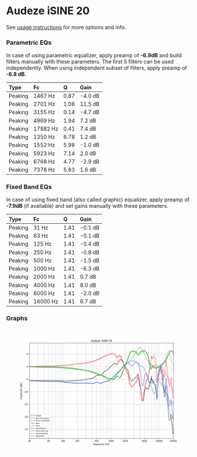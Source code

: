 # Audeze iSINE 20
See [usage instructions](https://github.com/jaakkopasanen/AutoEq#usage) for more options and info.

### Parametric EQs
In case of using parametric equalizer, apply preamp of **-6.9dB** and build filters manually
with these parameters. The first 5 filters can be used independently.
When using independent subset of filters, apply preamp of **-6.8 dB**.

| Type    | Fc       |    Q | Gain    |
|:--------|:---------|:-----|:--------|
| Peaking | 1467 Hz  | 0.87 | -4.0 dB |
| Peaking | 2701 Hz  | 1.08 | 11.5 dB |
| Peaking | 3155 Hz  | 0.14 | -4.7 dB |
| Peaking | 4969 Hz  | 1.94 | 7.2 dB  |
| Peaking | 17882 Hz | 0.41 | 7.4 dB  |
| Peaking | 1350 Hz  | 6.78 | 1.2 dB  |
| Peaking | 1552 Hz  | 5.98 | -1.0 dB |
| Peaking | 5923 Hz  | 7.14 | 2.0 dB  |
| Peaking | 6768 Hz  | 4.77 | -2.9 dB |
| Peaking | 7378 Hz  | 5.63 | 1.6 dB  |

### Fixed Band EQs
In case of using fixed band (also called graphic) equalizer, apply preamp of **-7.9dB**
(if available) and set gains manually with these parameters.

| Type    | Fc       |    Q | Gain    |
|:--------|:---------|:-----|:--------|
| Peaking | 31 Hz    | 1.41 | -0.1 dB |
| Peaking | 63 Hz    | 1.41 | -0.1 dB |
| Peaking | 125 Hz   | 1.41 | -0.4 dB |
| Peaking | 250 Hz   | 1.41 | -0.8 dB |
| Peaking | 500 Hz   | 1.41 | -1.5 dB |
| Peaking | 1000 Hz  | 1.41 | -6.3 dB |
| Peaking | 2000 Hz  | 1.41 | 0.7 dB  |
| Peaking | 4000 Hz  | 1.41 | 8.0 dB  |
| Peaking | 8000 Hz  | 1.41 | -2.0 dB |
| Peaking | 16000 Hz | 1.41 | 6.7 dB  |

### Graphs
![](./Audeze%20iSINE%2020.png)